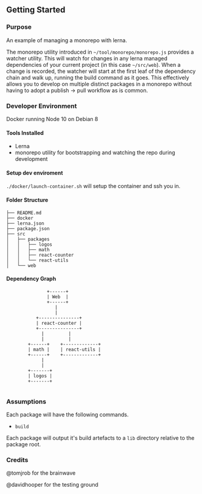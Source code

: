 ## Getting Started

### Purpose

An example of managing a monorepo with lerna.

The monorepo utility introduced in `~/tool/monorepo/monorepo.js` provides a watcher utility.
This will watch for changes in any lerna managed dependencies of your current project (in this case `~/src/web`).
When a change is recorded, the watcher will start at the first leaf of the dependency chain and walk up, running the build command as it goes.
This effectively allows you to develop on multiple distinct packages in a monorepo without having to adopt a publish -> pull workflow as is common.

### Developer Environment

Docker running Node 10 on Debian 8

#### Tools Installed

- Lerna
- monorepo utility for bootstrapping and watching the repo during development 

#### Setup dev enviroment

`./docker/launch-container.sh` will setup the container and ssh you in.

#### Folder Structure

```
├── README.md
├── docker
├── lerna.json
├── package.json
├── src
│   ├── packages
│   │   ├── logos
│   │   ├── math
│   │   ├── react-counter
│   │   └── react-utils
│   └── web
```

#### Dependency Graph

```
               +------+
               | Web  |
               +------+
                  |
                  |
           +---------------+
           | react-counter |
           +---------------+
             |         |
             |         |
        +------+    +-------------+
        | math |    | react-utils |
        +------+    +-------------+
             |
             |
        +-------+
        | logos |
        +-------+


```

### Assumptions

Each package will have the following commands.

- `build`

Each package will output it's build artefacts to a `lib` directory relative to the package root.


### Credits

@tomjrob for the brainwave

@davidhooper for the testing ground